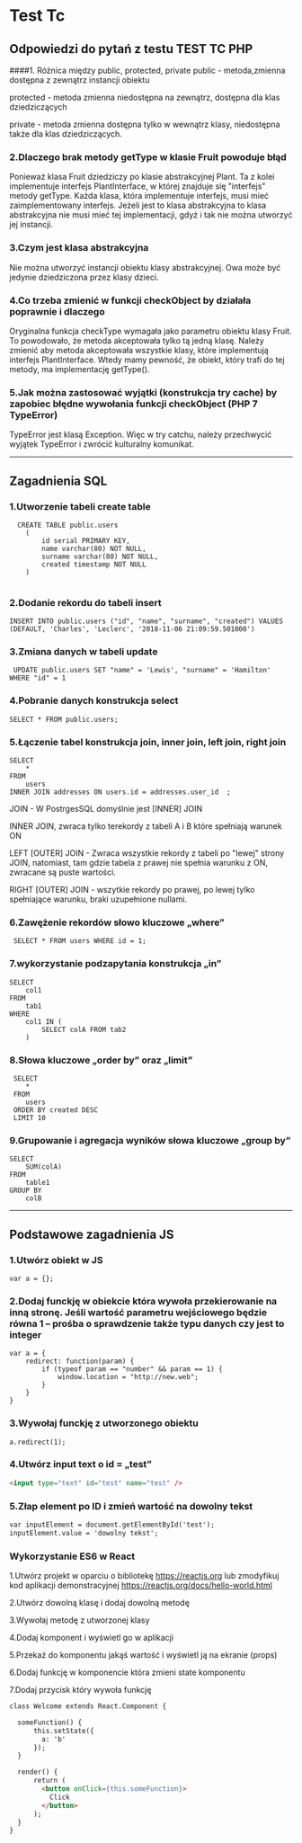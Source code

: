 # Test Tc


## Odpowiedzi do pytań z testu TEST TC PHP

####1. Różnica między public, protected, private
public - metoda,zmienna dostępna z zewnątrz instancji obiektu

protected - metoda zmienna niedostępna na zewnątrz, 
dostępna dla klas dziedziczących

private - metoda zmienna dostępna tylko w wewnątrz klasy, niedostępna
także dla klas dziedziczących.

### 2.Dlaczego brak metody getType w klasie Fruit powoduje błąd
Ponieważ klasa Fruit dziedziczy po klasie abstrakcyjnej Plant.
Ta z kolei implementuje interfejs PlantInterface, w której
znajduje się "interfejs" metody getType.
Każda klasa, która implementuje interfejs, musi mieć
zaimplementowany interfejs. Jeżeli jest to klasa abstrakcyjna
to klasa abstrakcyjna nie musi mieć tej implementacji,
gdyż i tak nie można utworzyć jej instancji.

### 3.Czym jest klasa abstrakcyjna
Nie można utworzyć instancji obiektu klasy abstrakcyjnej. Owa może
być jedynie dziedziczona przez klasy dzieci.

### 4.Co trzeba zmienić w funkcji checkObject by działała poprawnie i dlaczego
Oryginalna funkcja checkType wymagała jako parametru
obiektu klasy Fruit. To powodowało, że metoda akceptowała
tylko tą jedną klasę. Należy zmienić aby metoda akceptowała
wszystkie klasy, które implementują interfejs PlantInterface. Wtedy mamy pewność,
że obiekt, który trafi do tej metody, ma implementację getType().

### 5.Jak można zastosować wyjątki (konstrukcja try cache) by zapobiec błędne wywołania funkcji checkObject (PHP 7 TypeError)
TypeError jest klasą Exception. Więc w try catchu, należy przechwycić wyjątek TypeError
i zwrócić kulturalny komunikat.

-------
## Zagadnienia SQL

### 1.Utworzenie tabeli create table

```$xslt
  CREATE TABLE public.users
    (
        id serial PRIMARY KEY,
        name varchar(80) NOT NULL,
        surname varchar(80) NOT NULL,
        created timestamp NOT NULL
    )


``` 

### 2.Dodanie rekordu do tabeli insert

```$xslt
INSERT INTO public.users ("id", "name", "surname", "created") VALUES (DEFAULT, 'Charles', 'Leclerc', '2018-11-06 21:09:59.501000')
```
### 3.Zmiana danych w tabeli update
```$xslt
 UPDATE public.users SET "name" = 'Lewis', "surname" = 'Hamilton' WHERE "id" = 1
```
### 4.Pobranie danych konstrukcja select
```$xslt
SELECT * FROM public.users;
```
### 5.Łączenie tabel konstrukcja join, inner join, left join, right join
```$xslt
SELECT 
    *
FROM
    users
INNER JOIN addresses ON users.id = addresses.user_id  ;
```
JOIN - W PostrgesSQL domyślnie jest [INNER] JOIN

INNER JOIN, zwraca tylko terekordy z tabeli A i B które spełniają warunek ON

LEFT [OUTER] JOIN - Zwraca wszystkie rekordy z tabeli po "lewej" strony JOIN,
natomiast, tam gdzie tabela z prawej nie spełnia warunku z ON, zwracane są puste wartości.

RIGHT [OUTER] JOIN - wszytkie rekordy po prawej, po lewej tylko spełniające warunku, braki uzupełnione nullami.
  

### 6.Zawężenie rekordów słowo kluczowe „where”
```$xslt
 SELECT * FROM users WHERE id = 1;
```
### 7.wykorzystanie podzapytania konstrukcja „in”
```$xslt
SELECT 
    col1 
FROM 
    tab1
WHERE 
    col1 IN (
        SELECT colA FROM tab2
    )
```
### 8.Słowa kluczowe „order by” oraz „limit”
```$xslt
 SELECT 
    *
 FROM
    users
 ORDER BY created DESC
 LIMIT 10  
```
### 9.Grupowanie i agregacja wyników słowa kluczowe „group by”
```$xslt
SELECT
    SUM(colA)
FROM
    table1
GROUP BY 
    colB

```
---
## Podstawowe zagadnienia JS
### 1.Utwórz obiekt w JS
```angular2html
var a = {};
```
### 2.Dodaj funckję w obiekcie która wywoła przekierowanie na inną stronę. Jeśli wartość parametru wejściowego będzie równa 1 – prośba o sprawdzenie także typu danych czy jest to integer
```angularjs
var a = {
    redirect: function(param) {
        if (typeof param == "number" && param == 1) {
            window.location = "http://new.web";
        }
    }
}
```
### 3.Wywołaj funckję z utworzonego obiektu
```angularjs
a.redirect(1);
```
### 4.Utwórz input text o id = „test”
```html
<input type="text" id="test" name="test" />
```
### 5.Złap element po ID i zmień wartość na dowolny tekst
```html
var inputElement = document.getElementById('test');
inputElement.value = 'dowolny tekst';
```
### Wykorzystanie ES6 w React

 1.Utwórz projekt w oparciu o bibliotekę https://reactjs.org lub zmodyfikuj kod aplikacji demonstracyjnej https://reactjs.org/docs/hello-world.html
 
 2.Utwórz dowolną klasę i dodaj dowolną metodę
 
 3.Wywołaj metodę z utworzonej klasy
 
 4.Dodaj komponent i wyświetl go w aplikacji
 
 5.Przekaż do komponentu jakąś wartość i wyświetl ją na ekranie (props)
 
 6.Dodaj funkcję w komponencie która zmieni state komponentu
 
 7.Dodaj przycisk który wywoła funkcję

```html
class Welcome extends React.Component {

  someFunction() {
      this.setState({
        a: 'b'
      });
  }

  render() {
      return (
        <button onClick={this.someFunction}>
          Click
        </button>
      );
  }
}
```

